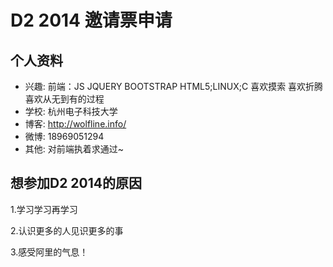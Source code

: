 # D2 2014 邀请票申请

## 个人资料

- 兴趣: 前端：JS JQUERY BOOTSTRAP HTML5;LINUX;C 喜欢摸索 喜欢折腾 喜欢从无到有的过程
- 学校: 杭州电子科技大学
- 博客: http://wolfline.info/
- 微博: 18969051294 
- 其他: 对前端执着求通过~

## 想参加D2 2014的原因


1.学习学习再学习


2.认识更多的人见识更多的事


3.感受阿里的气息！

